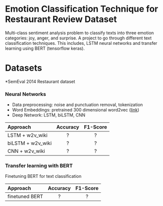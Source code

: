 # Emotion Classification Technique for Restaurant Review Dataset

Multi-class sentiment analysis problem to classify texts into three emotion categories: joy, anger, and surprise. A project to go through different text classification techniques. This includes, LSTM neural networks and transfer learning using BERT (tensorflow keras).

# Datasets
*SemEval 2014 Restaurant dataset

### Neural Networks
* Data preprocessing: noise and punctuation removal, tokenization
* Word Embeddings: pretrained 300 dimensional word2vec ([link](https://fasttext.cc/docs/en/english-vectors.html))
* Deep Network: LSTM, biLSTM, CNN 

| Approach            | Accuracy | F1-Score |
| :------------------ |:--------:|:--------:|
| LSTM + w2v_wiki     |    ?     |    ?     |
| biLSTM + w2v_wiki   |    ?     |    ?     |
| CNN + w2v_wiki      |    ?     |    ?     |

### Transfer learning with BERT
Finetuning BERT for text classification

| Approach            | Accuracy | F1-Score |
| :------------------ |:--------:|:--------:|
| finetuned BERT      |    ?     |    ?     |